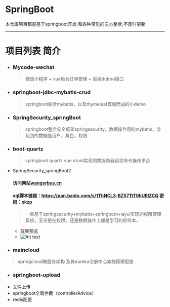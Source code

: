 # SpringBoot  
  本仓库项目都是基于springboot开发,和各种常见的三方整合,不定时更新

---

# 项目列表 简介

-  ### Mycode-wechat
   >  微信小程序 + vue后台订单管理 + 后端dubbo接口 
-  ###  springboot-jdbc-mybatis-crud 
   > springboot结合mybatis，以及thymeleaf模版而成的小demo

-  ### SpringSecurity_springBoot
   > springboot整合安全框架springsecurity，数据操作用的mybatis，涉及到的数据是用户，角色，权限 
 
-  ###  boot-quartz 
   >    springboot quartz vue druid实现的跨服务器远程命令操作平台

-  SpringSecurity_springBoot2

    #### 访问网站[wangsrbus.cn](http://wangsrbus.cn) 

    #### sql脚本链接：https://pan.baidu.com/s/1ThNCL3-BZ57TtT0hURlZCQ 密码：xkzp

    > 一款基于springsecurity+mybatis+springboot+layui实现的权限管理系统，无论是在权限，还是数据操作上都是学习的好样本，

    - 效果预览
    - ![Alt text](https://images2018.cnblogs.com/blog/1377204/201808/1377204-20180811141223183-585321616.gif)

-  ###  maincloud
 > springcloud微服务架构 及其eureka注册中心集群搭建配置
 
-  ###  springboot-upload	 
  - 文件上传 
  - springboot全局拦截（controllerAdvice）
  - redis配置
 

